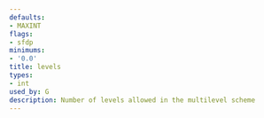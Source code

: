 ```yaml
---
defaults:
- MAXINT
flags:
- sfdp
minimums:
- '0.0'
title: levels
types:
- int
used_by: G
description: Number of levels allowed in the multilevel scheme
---
```


